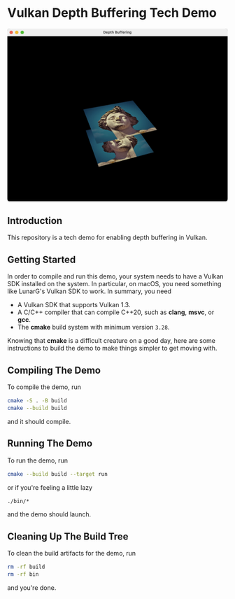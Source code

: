 # Vulkan Depth Buffering Tech Demo

![Screenshot](readme.png)

## Introduction
This repository is a tech demo for enabling depth buffering in Vulkan.

## Getting Started
In order to compile and run this demo, your system needs to have a Vulkan
SDK installed on the system. In particular, on macOS, you need something
like LunarG's Vulkan SDK to work. In summary, you need

* A Vulkan SDK that supports Vulkan 1.3.
* A C/C++ compiler that can compile C++20, such as **clang**, **msvc**, or **gcc**.
* The **cmake** build system with minimum version `3.28`.

Knowing that **cmake** is a difficult creature on a good day, here are some
instructions to build the demo to make things simpler to get moving with.

## Compiling The Demo

To compile the demo, run

```bash
cmake -S . -B build
cmake --build build
```

and it should compile.

## Running The Demo

To run the demo, run
```bash
cmake --build build --target run
```
or if you're feeling a little lazy
```bash
./bin/*
```

and the demo should launch.

## Cleaning Up The Build Tree

To clean the build artifacts for the demo, run

```bash
rm -rf build
rm -rf bin
```

and you're done.
